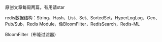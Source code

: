 原创文章每周两篇，有用请star

redis数据结构：String、Hash、List、Set、SortedSet，HyperLogLog、Geo、Pub/Sub，Redis Module，像BloomFilter，RedisSearch，Redis-ML

BloomFilter（布隆过滤器）

